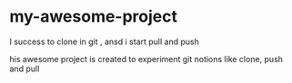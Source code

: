 # my-awesome-project
I success to clone in git , ansd i start pull and push



his awesome project is created to experiment git notions like clone, push and pull

